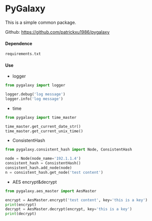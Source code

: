 # PyGalaxy

This is a simple common package. 

Github: https://github.com/patrickxu1986/pygalaxy

#### Dependence

```python
requirements.txt
```

#### Use

-  logger

```python
from pygalaxy import logger

logger.debug('log message') 
logger.info('log message') 
```

-  time

```python
from pygalaxy import time_master

time_master.get_current_date_str()
time_master.get_current_unix_time()
```

-  ConsistentHash

```python
from pygalaxy.consistent_hash import Node, ConsistentHash

node = Node(node_name='192.1.1.4')
consistent_hash = ConsistentHash()
consistent_hash.add_node(node)
n = consistent_hash.get_node('test content')

```

-  AES encrypt&decrypt

```python
from pygalaxy.aes_master import AesMaster

encrypt = AesMaster.encrypt('test content', key='this is a key')
print(encrypt)
decrypt = AesMaster.decrypt(encrypt, key='this is a key')
print(decrypt)
```
